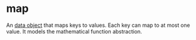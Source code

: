 # map

An [data object](/data_md/computer_science/definitions/foundamental/data_object.md) that maps keys to values. Each key can map to at most one value. It models the mathematical function abstraction. 
